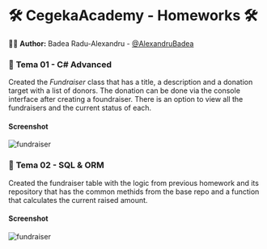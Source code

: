 
# 🛠 CegekaAcademy - Homeworks 🛠

🤸‍♂️ **Author:** Badea Radu-Alexandru - [@AlexandruBadea](https://github.com/AlexandruBadea)

### 🚀 **Tema 01 - C# Advanced**
Created the _Fundraiser_ class that has a title, a description and a donation target with a list of donors. The donation can be done via the console interface after creating a foundraiser. There is an option to view all the fundraisers and the current status of each.



#### Screenshot

![fundraiser](https://iili.io/HM5o18F.jpg)

### 🚀 **Tema 02 - SQL & ORM**
Created the fundraiser table with the logic from previous homework and its repository that has the common methids from the base repo and a function that calculates the current raised amount.

#### Screenshot

![fundraiser](https://www.linkpicture.com/q/Screenshot_26_1.jpg)
